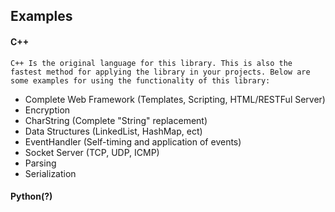 **Examples**
-------------

#### C++ ###
`C++ Is the original language for this library. This is also the fastest method for applying the library in your projects. Below are some examples for using the functionality of this library:`

* Complete Web Framework (Templates, Scripting, HTML/RESTFul Server)
* Encryption
* CharString (Complete "String" replacement)
* Data Structures (LinkedList, HashMap, ect)
* EventHandler (Self-timing and application of events)
* Socket Server (TCP, UDP, ICMP)
* Parsing
* Serialization

#### Python(?) ###
